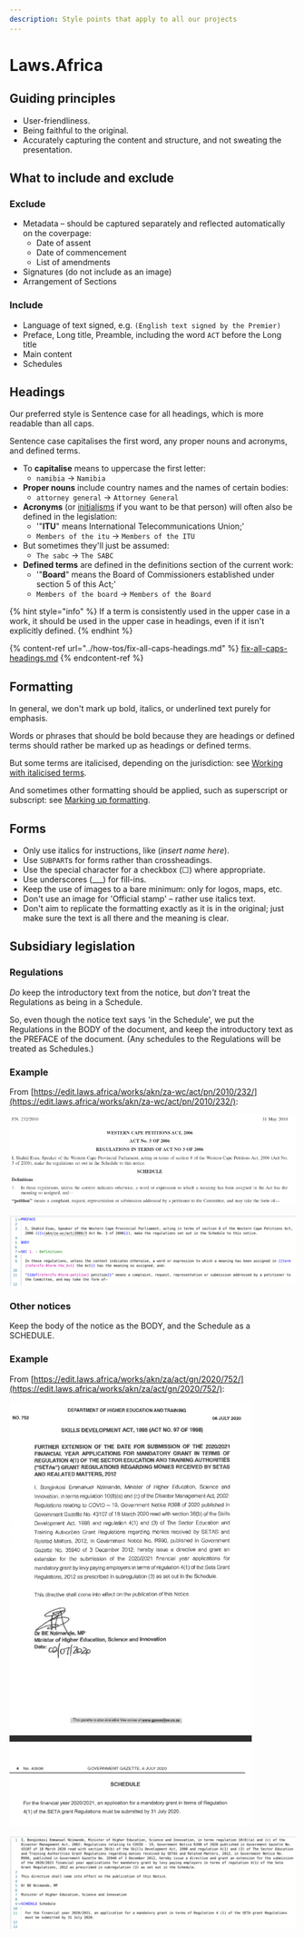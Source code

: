 ```yaml
---
description: Style points that apply to all our projects
---
```


# Laws.Africa

## Guiding principles

* User-friendliness.
* Being faithful to the original.
* Accurately capturing the content and structure, and not sweating the presentation.

## What to include and exclude

### Exclude

* Metadata – should be captured separately and reflected automatically on the coverpage:
  * Date of assent
  * Date of commencement
  * List of amendments
* Signatures (do not include as an image)
* Arrangement of Sections

### Include

* Language of text signed, e.g. `(English text signed by the Premier)`
* Preface, Long title, Preamble, including the word `ACT` before the Long title
* Main content
* Schedules

## Headings

Our preferred style is Sentence case for all headings, which is more readable than all caps.

Sentence case capitalises the first word, any proper nouns and acronyms, and defined terms.

* To **capitalise** means to uppercase the first letter:
  * `namibia` → `Namibia`
* **Proper nouns** include country names and the names of certain bodies:
  * `attorney general` → `Attorney General`&#x20;
* **Acronyms** (or [initialisms](http://www.todayifoundout.com/index.php/2012/05/the-difference-between-an-acronym-and-an-initialism/) if you want to be that person) will often also be defined in the legislation:
  * '"**ITU**" means International Telecommunications Union;'
  * `Members of the itu` → `Members of the ITU`
* But sometimes they'll just be assumed:
  * `The sabc` → `The SABC`
* **Defined terms** are defined in the definitions section of the current work:
  * '"**Board**" means the Board of Commissioners established under section 5 of this Act;'
  * `Members of the board` → `Members of the Board`

{% hint style="info" %}
If a term is consistently used in the upper case in a work, it should be used in the upper case in headings, even if it isn't explicitly defined.
{% endhint %}

{% content-ref url="../how-tos/fix-all-caps-headings.md" %}
[fix-all-caps-headings.md](../how-tos/fix-all-caps-headings.md)
{% endcontent-ref %}

## Formatting

In general, we don't mark up bold, italics, or underlined text purely for emphasis.

Words or phrases that should be bold because they are headings or defined terms should rather be marked up as headings or defined terms.

But some terms are italicised, depending on the jurisdiction: see [Working with italicised terms](../how-tos/italicised-terms.md).

And sometimes other formatting should be applied, such as superscript or subscript: see [Marking up formatting](../markup-guide/marking-up-formatting.md).

## Forms

* Only use italics for instructions, like (_insert name here_).
* Use `SUBPART`s for forms rather than crossheadings.
* Use the special character for a checkbox (☐) where appropriate.
* Use underscores (\_\_\_) for fill-ins.
* Keep the use of images to a bare minimum: only for logos, maps, etc.
* Don't use an image for 'Official stamp' – rather use italics text.
* Don't aim to replicate the formatting exactly as it is in the original; just make sure the text is all there and the meaning is clear.

## Subsidiary legislation

### Regulations

_Do_ keep the introductory text from the notice, but _don't_ treat the Regulations as being in a Schedule.

So, even though the notice text says 'in the Schedule', we put the Regulations in the BODY of the document, and keep the introductory text as the PREFACE of the document. (Any schedules to the Regulations will be treated as Schedules.)

### Example

From [https://edit.laws.africa/works/akn/za-wc/act/pn/2010/232/](https://edit.laws.africa/works/akn/za-wc/act/pn/2010/232/):

![](<../.gitbook/assets/image (97).png>)

![](<../.gitbook/assets/image (208) (1).png>)

### Other notices

Keep the body of the notice as the BODY, and the Schedule as a SCHEDULE.

### Example

From [https://edit.laws.africa/works/akn/za/act/gn/2020/752/](https://edit.laws.africa/works/akn/za/act/gn/2020/752/):

![](<../.gitbook/assets/image (99).png>)

![](<../.gitbook/assets/image (209) (1).png>)
